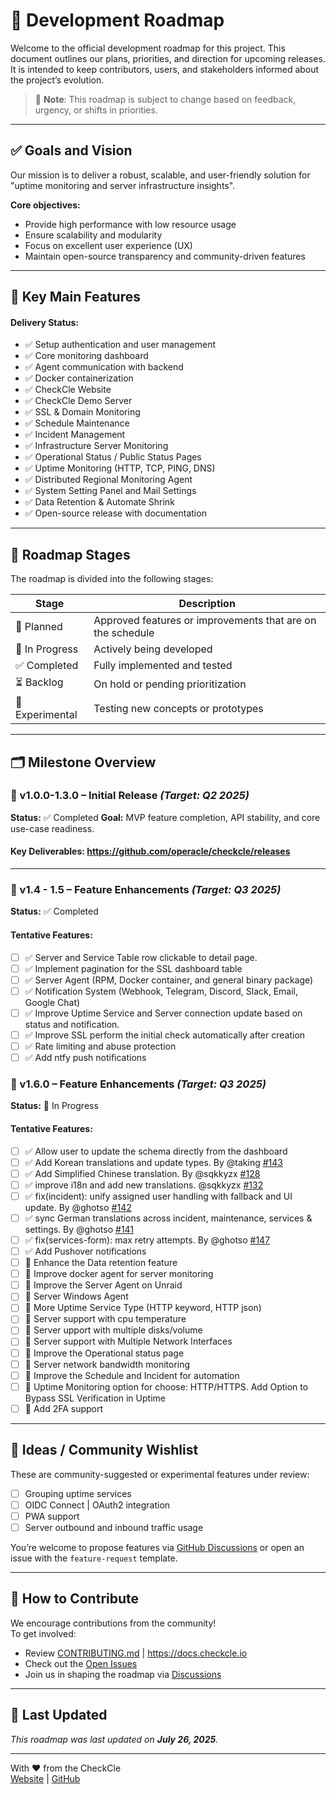 # 📍 Development Roadmap

Welcome to the official development roadmap for this project. This document outlines our plans, priorities, and direction for upcoming releases. It is intended to keep contributors, users, and stakeholders informed about the project’s evolution.

> 🔄 **Note**: This roadmap is subject to change based on feedback, urgency, or shifts in priorities.

---

## ✅ Goals and Vision

Our mission is to deliver a robust, scalable, and user-friendly solution for "uptime monitoring and server infrastructure insights".

**Core objectives:**
- Provide high performance with low resource usage
- Ensure scalability and modularity
- Focus on excellent user experience (UX)
- Maintain open-source transparency and community-driven features

---

## 🧩 Key Main Features

#### Delivery Status:
- ✅ Setup authentication and user management
- ✅ Core monitoring dashboard
- ✅ Agent communication with backend
- ✅ Docker containerization
- ✅ CheckCle Website
- ✅ CheckCle Demo Server
- ✅ SSL & Domain Monitoring
- ✅ Schedule Maintenance
- ✅ Incident Management
- ✅ Infrastructure Server Monitoring
- ✅ Operational Status / Public Status Pages
- ✅ Uptime Monitoring (HTTP, TCP, PING, DNS)
- ✅ Distributed Regional Monitoring Agent
- ✅ System Setting Panel and Mail Settings
- ✅ Data Retention & Automate Shrink
- ✅ Open-source release with documentation

---
## 🚦 Roadmap Stages

The roadmap is divided into the following stages:

| Stage | Description |
|-------|-------------|
| 🎯 Planned | Approved features or improvements that are on the schedule |
| 🔧 In Progress | Actively being developed |
| ✅ Completed | Fully implemented and tested |
| ⏳ Backlog | On hold or pending prioritization |
| 🧪 Experimental | Testing new concepts or prototypes |

---

## 🗂 Milestone Overview

### 🚀 v1.0.0-1.3.0 – Initial Release _(Target: Q2 2025)_
**Status:** ✅ Completed 
**Goal:** MVP feature completion, API stability, and core use-case readiness.

#### Key Deliverables: https://github.com/operacle/checkcle/releases

---

### 🚀 v1.4 - 1.5 – Feature Enhancements _(Target: Q3 2025)_
**Status:** ✅ Completed 
#### Tentative Features:
- [ ] ✅ Server and Service Table row clickable to detail page.
- [ ] ✅ Implement pagination for the SSL dashboard table
- [ ] ✅ Server Agent (RPM, Docker container, and general binary package) 
- [ ] ✅ Notification System (Webhook, Telegram, Discord, Slack, Email, Google Chat)
- [ ] ✅ Improve Uptime Service and Server connection update based on status and notification.
- [ ] ✅ Improve SSL perform the initial check automatically after creation 
- [ ] ✅ Rate limiting and abuse protection
- [ ] ✅ Add ntfy push notifications

### 🚀 v1.6.0 – Feature Enhancements _(Target: Q3 2025)_
**Status:** 🔧 In Progress
#### Tentative Features:
- [ ] ✅ Allow user to update the schema directly from the dashboard
- [ ] ✅ Add Korean translations and update types. By @taking [#143](https://github.com/operacle/checkcle/pull/143)
- [ ] ✅ Add Simplified Chinese translation. By @sqkkyzx [#128](https://github.com/operacle/checkcle/pull/128)
- [ ] ✅ improve i18n and add new translations. @sqkkyzx [#132](https://github.com/operacle/checkcle/pull/132)
- [ ] ✅ fix(incident): unify assigned user handling with fallback and UI update. By @ghotso [#142](https://github.com/operacle/checkcle/pull/142)
- [ ] ✅ sync German translations across incident, maintenance, services & settings. By @ghotso [#141](https://github.com/operacle/checkcle/pull/141)
- [ ] ✅ fix(services-form): max retry attempts. By @ghotso [#147](https://github.com/operacle/checkcle/pull/147)
- [ ] ✅ Add Pushover notifications
- [ ] 🔧 Enhance the Data retention feature
- [ ] 🔧 Improve docker agent for server monitoring
- [ ] 🔧 Improve the Server Agent on Unraid
- [ ] 🔧 Server Windows Agent
- [ ] 🔧 More Uptime Service Type (HTTP keyword, HTTP json)
- [ ] 🔧 Server support with cpu temperature 
- [ ] 🔧 Server upport with multiple disks/volume
- [ ] 🔧 Server support with Multiple Network Interfaces 
- [ ] 🔧 Improve the Operational status page
- [ ] 🔧 Server network bandwidth monitoring
- [ ] 🎯 Improve the Schedule and Incident for automation
- [ ] 🎯 Uptime Monitoring option for choose: HTTP/HTTPS. Add Option to Bypass SSL Verification in Uptime
- [ ] 🎯 Add 2FA support

---

## 🧠 Ideas / Community Wishlist

These are community-suggested or experimental features under review:

- [ ] Grouping uptime services
- [ ] OIDC Connect | OAuth2 integration
- [ ] PWA support
- [ ] Server outbound and inbound traffic usage

You’re welcome to propose features via [GitHub Discussions](https://github.com/operacle/checkcle/discussions) or open an issue with the `feature-request` template.

---

## 📌 How to Contribute

We encourage contributions from the community!  
To get involved:

- Review [CONTRIBUTING.md](../CONTRIBUTING.md) | https://docs.checkcle.io
- Check out the [Open Issues](https://github.com/operacle/checkcle/issues)
- Join us in shaping the roadmap via [Discussions](https://github.com/operacle/checkcle/discussions)

---

## 📅 Last Updated
_This roadmap was last updated on **July 26, 2025**._

---

With ❤️ from the CheckCle  
[Website](https://checkcle.io) | [GitHub](https://github.com/operacle/checkcle)

